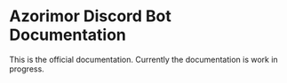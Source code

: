 # Azorimor Discord Bot Documentation
This is the official documentation. Currently the documentation is work in progress.